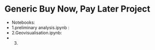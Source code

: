 # Generic Buy Now, Pay Later Project

- Notebooks:
- 1.preliminary analysis.ipynb : 
- 2.Geovisualisation.ipynb:
- 3.
